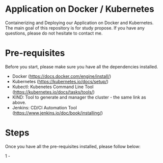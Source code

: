 # Application on Docker / Kubernetes
Containerizing and Deploying our Application on Docker and Kubernetes. 
The main goal of this repository is for study propose. 
If you have any questions, please do not hesitate to contact me.

# Pre-requisites 
Before you start, please make sure you have all the dependencies installed.
- Docker (https://docs.docker.com/engine/install/)
- Kubernetes (https://kubernetes.io/docs/setup/)
- Kubectl: Kubenetes Command Line Tool (https://kubernetes.io/docs/tasks/tools/)
- KIND: Tool to generate and manager the cluster - the same link as above.
- Jenkins: CD/CI Automation Tool (https://www.jenkins.io/doc/book/installing/)

# Steps
Once you have all the pre-requisites installed, please follow below:

1 - 
